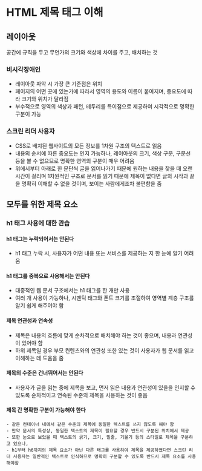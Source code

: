 # HTML 제목 태그 이해
## 레이아웃
공간에 규칙을 두고 무언가의 크기와 색상에 차이를 주고, 배치하는 것
### 비시각장애인
- 레이아웃 파악 시 가장 큰 기준점은 위치
- 페이지의 어떤 곳에 있는가에 따라서 영역의 용도와 이름이 붙여지며, 중요도에 따라 크기와 위치가 달라짐
- 부수적으로 영역의 색상과 패턴, 테두리를 특이점으로 제공하여 시각적으로 명확한 구분이 가능
### 스크린 리더 사용자
- CSS로 배치된 웹사이트의 모든 정보를 1차원 구조의 텍스트로 읽음
- 내용의 순서에 따른 중요도는 인지 가능하나, 레이아웃의 크기, 색상 구분, 구분선 등을 볼 수 없으므로 명확한 영역의 구분이 매우 어려움
- 위에서부터 아래로 한 문단씩 글을 읽어나가기 때문에 원하는 내용을 찾을 때 오랜 시간이 걸리며 1차원적인 구조로 문서를 읽기 때문에 제목이 없다면 글의 시작과 끝을 명확히 이해할 수 없을 것이며, 보이는 사람에게조차 불편함을 줌
## 모두를 위한 제목 요소
### h1 태그 사용에 대한 관습
#### h1 태그는 누락되어서는 안된다
  - h1 태그 누락 시, 사용자가 어떤 내용 또는 서비스를 제공하는 지 한 눈에 알기 어려움
#### h1 태그를 중복으로 사용해서는 안된다
  - 대중적인 웹 문서 구조에서는 h1 태그를 한 개만 사용
  - 여러 개 사용이 가능하나, 시맨틱 태그와 폰트 크기를 조절하여 영역별 계층 구조를 알기 쉽게 해주어야 함
#### 제목 연관성과 연속성
  - 제목은 내용의 흐름에 맞게 순차적으로 배치해야 하는 것이 좋으며, 내용과 연관성이 있어야 함
  - 하위 제목일 경우 부모 컨텐츠와의 연관성 또한 있는 것이 사용자가 웹 문서를 읽고 이해하는 데 도움을 줌
#### 제목의 수준은 건너뛰어서는 안된다
- 사용자가 글을 읽는 중에 제목을 보고, 먼저 읽은 내용과 연관성이 있을을 인지할 수 있도록 순차적이고 연속된 수준의 제목을 사용하는 것이 좋음
#### 제목 간 명확한 구분이 가능해야 한다
    - 같은 컨테이너 내에서 같은 수준의 제목에 동일한 텍스트를 쓰지 않도록 해야 함
    - 만약 문서의 특성상, 동일한 텍스트의 제목이 필요할 경우 반드시 구분된 위치에서 제공
    - 또한 눈으로 보았을 때 텍스트의 굵기, 크기, 밑줄, 기울기 등의 스타일로 제목을 구분하고 있으나, 
    - h1부터 h6까지의 제목 요소가 아닌 다른 태그를 사용하여 제목을 제공하였다면 스크린 리더 사용자는 일반적인 텍스트로 인식하므로 명확히 구분할 수 있도록 반드시 제목 요소를 사용해야함
